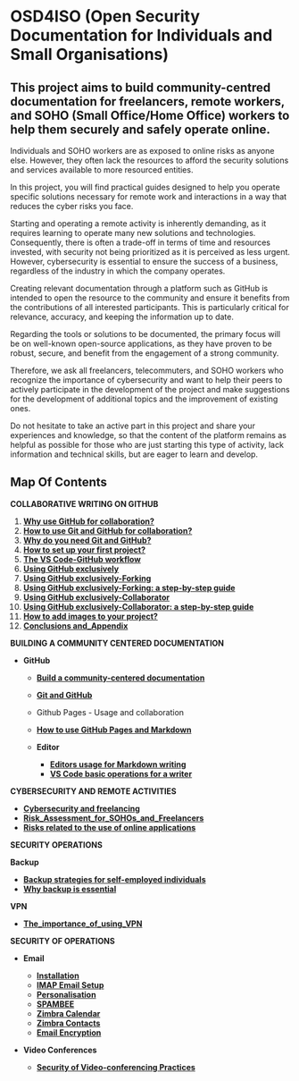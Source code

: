 # OSD4ISO (Open Security Documentation for Individuals and Small Organisations)

## This project aims to build community-centred documentation for freelancers, remote workers, and SOHO (Small Office/Home Office) workers to help them securely and safely operate online.

Individuals and SOHO workers are as exposed to online risks as anyone else. However, they often lack the resources to afford the security solutions and services available to more resourced entities.

In this project, you will find practical guides designed to help you operate specific solutions necessary for remote work and interactions in a way that reduces the cyber risks you face.

Starting and operating a remote activity is inherently demanding, as it requires learning to operate many new solutions and technologies. Consequently, there is often a trade-off in terms of time and resources invested, with security not being prioritized as it is perceived as less urgent. However, cybersecurity is essential to ensure the success of a business, regardless of the industry in which the company operates.

Creating relevant documentation through a platform such as GitHub is intended to open the resource to the community and ensure it benefits from the contributions of all interested participants. This is particularly critical for relevance, accuracy, and keeping the information up to date.

Regarding the tools or solutions to be documented, the primary focus will be on well-known open-source applications, as they have proven to be robust, secure, and benefit from the engagement of a strong community. 

Therefore, we ask all freelancers, telecommuters, and SOHO workers who recognize the importance of cybersecurity and want to help their peers to actively participate in the development of the project and make suggestions for the development of additional topics and the improvement of existing ones. 

Do not hesitate to take an active part in this project and share your experiences and knowledge, so that the content of the platform remains as helpful as possible for those who are just starting this type of activity, lack information and technical skills, but are eager to learn and develop.

## Map Of Contents

**COLLABORATIVE WRITING ON GITHUB**

1. [**Why use GitHub for collaboration?**](https://attilacsontos.github.io/OSD4ISO/Collaborative_writing_on_GitHub/1_Why_use_GitHub_for_collaboration)
1. [**How to use Git and GitHub for collaboration?**](https://attilacsontos.github.io/OSD4ISO/Collaborative_writing_on_GitHub/2_How_to_use_Git_and_GitHub_for_collaboration)
1. [**Why do you need Git and GitHub?**](https://attilacsontos.github.io/OSD4ISO/Collaborative_writing_on_GitHub/3_Why_do_you_need_Git_and_GitHub)
1. [**How to set up your first project?**](https://attilacsontos.github.io/OSD4ISO/Collaborative_writing_on_GitHub/4_How_to_set_up_your_first_project)
1. [**The VS Code-GitHub workflow**](https://attilacsontos.github.io/OSD4ISO/Collaborative_writing_on_GitHub/5_The_VS_Code-GitHub_workflow)
1. [**Using GitHub exclusively**](https://attilacsontos.github.io/OSD4ISO/Collaborative_writing_on_GitHub/6_Using_GitHub_exclusively)
1. [**Using GitHub exclusively-Forking**](https://attilacsontos.github.io/OSD4ISO/Collaborative_writing_on_GitHub/7_Using_GitHub_exclusively-Forking)
1. [**Using GitHub exclusively-Forking: a step-by-step guide**](https://attilacsontos.github.io/OSD4ISO/Collaborative_writing_on_GitHub/8_Using_GitHub_exclusively-Forking_Step-by-step_Guide)
1. [**Using GitHub exclusively-Collaborator**](https://attilacsontos.github.io/OSD4ISO/Collaborative_writing_on_GitHub/9_Using_GitHub_exclusively-Collaborator)
1. [**Using GitHub exclusively-Collaborator: a step-by-step guide**](https://attilacsontos.github.io/OSD4ISO/Collaborative_writing_on_GitHub/10_Using_GitHub_exclusively-Collaborator_Step-by-step_Guide)
1. [**How to add images to your project?**](https://attilacsontos.github.io/OSD4ISO/Collaborative_writing_on_GitHub/11_How_to_add_images_to_your_project)
1. [**Conclusions and_Appendix**](https://attilacsontos.github.io/OSD4ISO/Collaborative_writing_on_GitHub/12_Conclusions_and_Appendix)


**BUILDING A COMMUNITY CENTERED DOCUMENTATION**

* **GitHub**
    * [**Build a community-centered documentation**](https://attilacsontos.github.io/OSD4ISO/Building_a_community_centered_documentation/GitHub/Build_a_community_centered_documentation)
    * [**Git and GitHub**](https://attilacsontos.github.io/OSD4ISO/Building_a_community_centered_documentation/GitHub/Git_and_GitHub)
    * Github Pages - Usage and collaboration
    * [**How to use GitHub Pages and Markdown**](https://attilacsontos.github.io/OSD4ISO/Building_a_community_centered_documentation/GitHub/How_to_use_GitHub_Pages_and_Markdowm)

  * **Editor**
    * [**Editors usage for Markdown writing**](https://attilacsontos.github.io/OSD4ISO/Building_a_community_centered_documentation/Editor/Editors_usage_for_Markdown_writing)
    * [**VS Code basic operations for a writer**](https://attilacsontos.github.io/OSD4ISO/Building_a_community_centered_documentation/Editor/VS_Code_basic_operations_for_a_writer)

**CYBERSECURITY AND REMOTE ACTIVITIES**
  *  [**Cybersecurity and freelancing**](https://attilacsontos.github.io/OSD4ISO/Cybersecurity_and_remote_activities/Cybersecurity_and_freelancing)
  *  [**Risk_Assessment_for_SOHOs_and_Freelancers**](https://attilacsontos.github.io/OSD4ISO/Cybersecurity_and_remote_activities/Risk_Assessment_for_SOHOs_and_Freelancers)
  *  [**Risks related to the use of online applications**](https://attilacsontos.github.io/OSD4ISO/Cybersecurity_and_remote_activities/Risks_related_to_the_use_of_online_applications)

**SECURITY OPERATIONS**

**Backup**
  * [**Backup strategies for self-employed individuals**](https://attilacsontos.github.io/OSD4ISO/Security_Operations/Backup/Backup_strategies_for_self-employed_individuals)
  * [**Why backup is essential**](https://attilacsontos.github.io/OSD4ISO/Security_Operations/Backup/The_importance_of_backup)

**VPN**
 * [**The_importance_of_using_VPN**](https://attilacsontos.github.io/OSD4ISO/Security_Operations/VPN/The_importance_of_using_VPN)

**SECURITY OF OPERATIONS**

  * **Email**
    * [**Installation**](https://attilacsontos.github.io/OSD4ISO/Security_of_Operations/Email/Installation)
    * [**IMAP Email Setup**](https://attilacsontos.github.io/OSD4ISO/Security_of_Operations/Email/IMAP_Email_Setup)
    * [**Personalisation**](https://attilacsontos.github.io/OSD4ISO/Security_of_Operations/Email/Personalisation)
    * [**SPAMBEE**](https://attilacsontos.github.io/OSD4ISO/Security_of_Operations/Email/SPAMBEE)
    * [**Zimbra Calendar**](https://attilacsontos.github.io/OSD4ISO/Security_of_Operations/Email/Zimbra_Calendar)
    * [**Zimbra Contacts**](https://attilacsontos.github.io/OSD4ISO/Security_of_Operations/Email/Zimbra_Contacts)
    * [**Email Encryption**](https://attilacsontos.github.io/OSD4ISO/Security_of_Operations/Email/Email_Encryption)
  
  * **Video Conferences**
    * [**Security of Video-conferencing Practices**](https://attilacsontos.github.io/OSD4ISO/Security_of_Operations/Video_conferences/Security_of_Video-conferencing_Practices)
